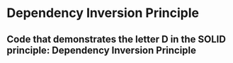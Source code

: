 # Dependency Inversion Principle

## Code that demonstrates the letter D in the SOLID principle: Dependency Inversion Principle
